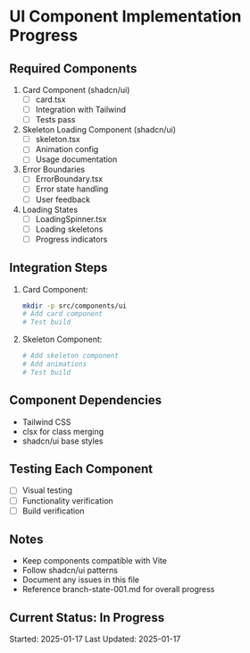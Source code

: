 # UI Component Implementation Progress

## Required Components
1. Card Component (shadcn/ui)
   - [ ] card.tsx
   - [ ] Integration with Tailwind
   - [ ] Tests pass

2. Skeleton Loading Component (shadcn/ui)
   - [ ] skeleton.tsx
   - [ ] Animation config
   - [ ] Usage documentation

3. Error Boundaries
   - [ ] ErrorBoundary.tsx
   - [ ] Error state handling
   - [ ] User feedback

4. Loading States
   - [ ] LoadingSpinner.tsx
   - [ ] Loading skeletons
   - [ ] Progress indicators

## Integration Steps
1. Card Component:
   ```bash
   mkdir -p src/components/ui
   # Add card component
   # Test build
   ```

2. Skeleton Component:
   ```bash
   # Add skeleton component
   # Add animations
   # Test build
   ```

## Component Dependencies
- Tailwind CSS
- clsx for class merging
- shadcn/ui base styles

## Testing Each Component
- [ ] Visual testing
- [ ] Functionality verification
- [ ] Build verification

## Notes
- Keep components compatible with Vite
- Follow shadcn/ui patterns
- Document any issues in this file
- Reference branch-state-001.md for overall progress

## Current Status: In Progress
Started: 2025-01-17
Last Updated: 2025-01-17